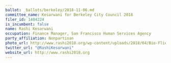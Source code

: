 ```yaml
---
ballot: _ballots/berkeley/2018-11-06.md
committee_name: Kesarwani for Berkeley City Council 2018
filer_id: 1404224
is_incumbent: false
name: Rashi Kesarwani
occupation: Finance Manager, San Francisco Human Services Agency
party_affiliation: Nonpartisan
photo_url: http://www.rashi2018.org/wp-content/uploads/2018/04/Bio-Flier-Photo.jpg
twitter_url: "@RashiKesarwani"
website_url: http://www.rashi2018.org
---
```

